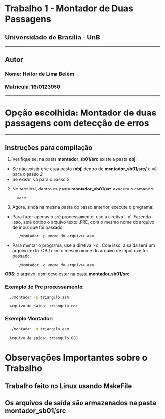 # Trabalho 1 - Montador de Duas Passagens
## Universidade de Brasília - UnB
---
## Autor
### Nome: Heitor de Lima Belém
### Matrícula: 16/0123950
---
# Opção escolhida: Montador de duas passagens com detecção de erros
---
## Instruções para compilação
1. Verifique se, na pasta **montador_sb01/src** existe a pasta **obj**:
  - Se não existir crie essa pasta (**obj**) dentro de **montador_sb01/src/** e vá para o passo _2_
  - Se existir, vá para o passo _2_.
2. No terminal, dentro da pasta **montador_sb01/src** execute o comando:
    ```
      make
    ```
3. Agora, ainda na mesma pasta do passo anterior, execute o programa:
  - Para fazer apenas o pré processamento, use a diretiva '-p'. Fazendo isso, será obtido o arquivo texto .PRE, com o mesmo nome do arquivo de input que foi passado.
    ```
      ./montador -p <nome_do_arquivo>.asm
    ```
  - Para montar o programa, use a diretiva '-o'. Com isso, a saída será um arquivo texto .OBJ com o mesmo nome do arquivo de input que foi passado.
    ```
      ./montador -o <nome_do_arquivo>.asm
    ```
  **OBS**: o arquivo *.asm* deve estar na pasta **montador_sb01/src**
  
  ### Exemplo de Pre processamento:
  
  ```bash
    ./montador -p triangulo.asm

    Arquivo de saída: triangulo.PRE
  ```

  ### Exemplo Montador:
  ```bash
    ./montador -o triangulo.asm

    Arquivo de saída: triangulo.OBJ
  ```
# Observações Importantes sobre o Trabalho
## Trabalho feito no Linux usando MakeFile
## Os arquivos de saída são armazenados na pasta montador_sb01/src

    